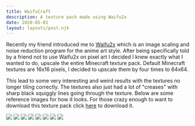 ```yaml
---
title: WaifuCraft
description: A texture pack made using Waifu2x
date: 2020-05-01
layout: layouts/post.njk
---
```


Recently my friend introduced me to [Waifu2x](https://github.com/nagadomi/waifu2x) which is an image scaling and noise reduction program for the anime art style. After being specifically told by a friend not to use Waifu2x on pixel art I decided I knew exactly what I wanted to do, upscale the entire Minecraft texture pack. Default Minecraft textures are 16x16 pixels, I decided to upscale them by four times to 64x64.

This lead to some very interesting and weird results with the textures no longer tiling correctly. The textures also just had a lot of "creases" with sharp black squiggly lines going through the texture. Below are some reference images for how it looks. For those crazy enough to want to download this texture pack click [here](https://cdn.hampton.pw/hampton.pw/resources/WaifuCraft/WaifuCraft.zip) to download it.

![](https://cdn.hampton.pw/hampton.pw/resources/WaifuCraft/WaifuCraft%20(1).jpg)
![](https://cdn.hampton.pw/hampton.pw/resources/WaifuCraft/WaifuCraft%20(4).jpg)
![](https://cdn.hampton.pw/hampton.pw/resources/WaifuCraft/WaifuCraft%20(5).jpg)
![](https://cdn.hampton.pw/hampton.pw/resources/WaifuCraft/WaifuCraft%20(7).jpg)
![](https://cdn.hampton.pw/hampton.pw/resources/WaifuCraft/WaifuCraft%20(11).jpg)
![](https://cdn.hampton.pw/hampton.pw/resources/WaifuCraft/WaifuCraft%20(15).jpg)
![](https://cdn.hampton.pw/hampton.pw/resources/WaifuCraft/WaifuCraft%20(18).jpg)
![](https://cdn.hampton.pw/hampton.pw/resources/WaifuCraft/WaifuCraft%20(19).jpg)
